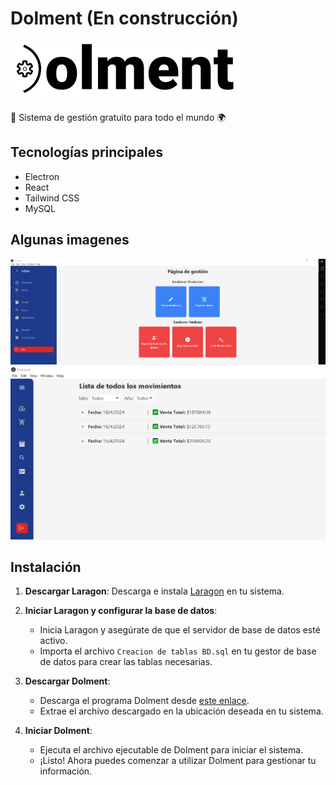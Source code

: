 

# Dolment (En construcción)

![Dolment Logo](img/DolmentBlankFino.jpg)

🚀 Sistema de gestión gratuito para todo el mundo 🌍

## Tecnologías principales

- Electron
- React
- Tailwind CSS
- MySQL

## Algunas imagenes

![Imagen Ventas](img/image1.png)
![Imagen movimientos](img/image.png)

## Instalación

1. **Descargar Laragon**: Descarga e instala [Laragon](https://laragon.org/download/) en tu sistema.

2. **Iniciar Laragon y configurar la base de datos**:
   - Inicia Laragon y asegúrate de que el servidor de base de datos esté activo.
   - Importa el archivo `Creacion de tablas BD.sql` en tu gestor de base de datos para crear las tablas necesarias.

3. **Descargar Dolment**:
   - Descarga el programa Dolment desde [este enlace](https://drive.google.com/drive/folders/1CLC2lVUn2hv8CxFIt0IFGPFkWnQ6Oolo?usp=sharing).
   - Extrae el archivo descargado en la ubicación deseada en tu sistema.

4. **Iniciar Dolment**:
   - Ejecuta el archivo ejecutable de Dolment para iniciar el sistema.
   - ¡Listo! Ahora puedes comenzar a utilizar Dolment para gestionar tu información.
